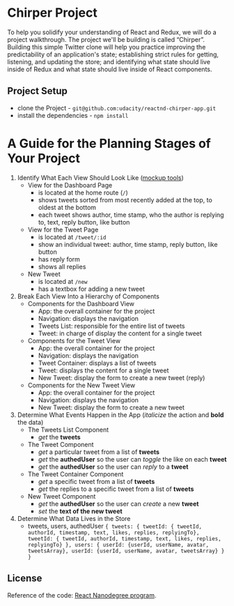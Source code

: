 # Chirper Project

To help you solidify your understanding of React and Redux, we will do a project walkthrough. The project we'll be building is called “Chirper”. Building this simple Twitter clone will help you practice improving the predictability of an application's state; establishing strict rules for getting, listening, and updating the store; and identifying what state should live inside of Redux and what state should live inside of React components.


## Project Setup

* clone the Project - `git@github.com:udacity/reactnd-chirper-app.git`
* install the dependencies - `npm install`

# A Guide for the Planning Stages of Your Project
1. Identify What Each View Should Look Like ([mockup tools](https://codingsans.com/blog/mockup-tools))
    - View for the Dashboard Page
        - is located at the home route (`/`)
        - shows tweets sorted from most recently added at the top, to oldest at the bottom
        - each tweet shows author, time stamp, who the author is replying to, text, reply button, like button
    - View for the Tweet Page
        - is located at `/tweet/:id`
        - show an individual tweet: author, time stamp, reply button, like button
        - has reply form
        - shows all replies
    - New Tweet
        - is located at `/new`
        - has a textbox for adding a new tweet
2. Break Each View Into a Hierarchy of Components
    - Components for the Dashboard View
        - App: the overall container for the project
        - Navigation: displays the navigation
        - Tweets List: responsible for the entire list of tweets
        - Tweet: in charge of display the content for a single tweet
    - Components for the Tweet View
        - App: the overall container for the project
        - Navigation: displays the navigation
        - Tweet Container: displays a list of tweets
        - Tweet: displays the content for a single tweet
        - New Tweet: display the form to create a new tweet (reply)
    - Components for the New Tweet View
        - App: the overall container for the project
        - Navigation: displays the navigation
        - New Tweet: display the form to create a new tweet
3. Determine What Events Happen in the App
    (*italicize* the action and **bold** the data)
    - The Tweets List Component
        - *get* the **tweets**
    - The Tweet Component
        - *get* a particular tweet from a list of **tweets**
        - *get* the **authedUser** so the user can *toggle* the like on each **tweet**
        - *get* the **authedUser** so the user can *reply* to a **tweet**
    - The Tweet Container Component
        - *get* a specific tweet from a list of **tweets**
        - *get* the replies to a specific tweet from a list of **tweets**
    - New Tweet Component
        - *get* the **authedUser** so the user can *create* a new **tweet**
        - *set* the **text of the new tweet**
4. Determine What Data Lives in the Store
    - tweets, users, authedUser
    `{
        tweets: {
            tweetId: { tweetId, authorId, timestamp, text, likes, replies, replyingTo},
            tweetId: { tweetId, authorId, timestamp, text, likes, replies, replyingTo}
        },
        users: {
            userId: {userId, userName, avatar, tweetsArray},
            userId: {userId, userName, avatar, tweetsArray}
        }
    }`

## License
Reference of the code:  [React Nanodegree program](https://www.udacity.com/course/react-nanodegree--nd019).
